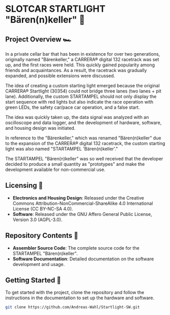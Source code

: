 # SLOTCAR STARTLIGHT "Bären(n)keller" 🚦

## Project Overview 🏎️

In a private cellar bar that has been in existence for over two generations, originally named "Bärenkeller," a CARRERA® digital 132 racetrack was set up, and the first races were held. This quickly gained popularity among friends and acquaintances. As a result, the racetrack was gradually expanded, and possible extensions were discussed.

The idea of creating a custom starting light emerged because the original CARRERA® Startlight (30354) could not bridge three lanes (two lanes + pit lane). Additionally, the custom STARTAMPEL should not only display the start sequence with red lights but also indicate the race operation with green LEDs, the safety car/pace car operation, and a false start.

The idea was quickly taken up, the data signal was analyzed with an oscilloscope and data logger, and the development of hardware, software, and housing design was initiated.

In reference to the "Bärenkeller," which was renamed "Bären(n)keller" due to the expansion of the CARRERA® digital 132 racetrack, the custom starting light was also named "STARTAMPEL 'Bären(n)keller'."

The STARTAMPEL "Bären(n)keller" was so well received that the developer decided to produce a small quantity as "prototypes" and make the development available for non-commercial use.

## Licensing 📜

- **Electronics and Housing Design**: Released under the Creative Commons Attribution-NonCommercial-ShareAlike 4.0 International License (CC BY-NC-SA 4.0).
- **Software**: Released under the GNU Affero General Public License, Version 3.0 (AGPL-3.0).

## Repository Contents 📂

- **Assembler Source Code**: The complete source code for the STARTAMPEL "Bären(n)keller".
- **Software Documentation**: Detailed documentation on the software development and usage.

## Getting Started 🚀

To get started with the project, clone the repository and follow the instructions in the documentation to set up the hardware and software.

```bash
git clone https://github.com/Andreas-Wahl/Startlight-SW.git
